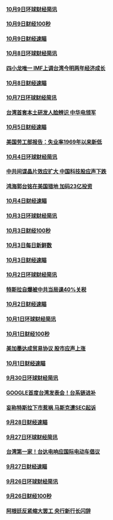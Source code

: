 #### [10月9日环球财经简讯](../pages/news208/a1394831.md?t=10101832) 

#### [10月9日财经100秒](../pages/news208/a1394812.md?t=10101832) 

#### [10月9日财经速瞄](../pages/news208/a1394741.md?t=10101832) 

#### [10月8日环球财经简讯](../pages/news208/a1394682.md?t=10101832) 

#### [四小龙唯一 IMF上调台湾今明两年经济成长](../pages/news208/a1394649.md?t=10101832) 

#### [10月8日财经速瞄](../pages/news208/a1394582.md?t=10101832) 

#### [10月7日环球财经简讯](../pages/news208/a1394527.md?t=10101832) 

#### [台湾首套本土研发人脸辨识 中华电领军](../pages/news208/a1394509.md?t=10101832) 

#### [10月5日财经速瞄](../pages/news208/a1394260.md?t=10101832) 

#### [美国劳工部报告：失业率1969年以来新低](../pages/news208/a1394221.md?t=10101832) 

#### [10月4日环球财经简讯](../pages/news208/a1394211.md?t=10101832) 

#### [中共间谍晶片效应扩大 中国科技股应声下跌](../pages/news208/a1394210.md?t=10101832) 

#### [鸿海郭台铭在美国猎地 加码23亿投资](../pages/news208/a1394184.md?t=10101832) 

#### [10月4日财经速瞄](../pages/news208/a1394104.md?t=10101832) 

#### [10月3日环球财经简讯](../pages/news208/a1394057.md?t=10101832) 

#### [10月3日财经100秒](../pages/news208/a1394034.md?t=10101832) 

#### [10月3日每日新鲜数](../pages/news208/a1393967.md?t=10101832) 

#### [10月3日财经速瞄](../pages/news208/a1393964.md?t=10101832) 

#### [10月2日环球财经简讯](../pages/news208/a1393924.md?t=10101832) 

#### [特斯拉自爆被中共当局课40%关税](../pages/news208/a1393910.md?t=10101832) 

#### [10月2日财经速瞄](../pages/news208/a1393834.md?t=10101832) 

#### [10月1日环球财经简讯](../pages/news208/a1393775.md?t=10101832) 

#### [10月1日财经100秒](../pages/news208/a1393754.md?t=10101832) 

#### [美加墨达成贸易协议 股市应声上涨](../pages/news208/a1393738.md?t=10101832) 

#### [10月1日财经速瞄](../pages/news208/a1393681.md?t=10101832) 

#### [9月30日环球财经简讯](../pages/news208/a1393638.md?t=10101832) 

#### [GOOGLE首度台湾发表会！台系链进补](../pages/news208/a1393612.md?t=10101832) 

#### [妄称特斯拉下市惹祸 马斯克遭SEC起诉](../pages/news208/a1393392.md?t=10101832) 

#### [9月28日财经速瞄](../pages/news208/a1393394.md?t=10101832) 

#### [9月27日环球财经简讯](../pages/news208/a1393337.md?t=10101832) 

#### [台湾第一家！台达电响应国际电动车倡议](../pages/news208/a1393319.md?t=10101832) 

#### [9月27日财经速瞄](../pages/news208/a1393242.md?t=10101832) 

#### [9月26日环球财经简讯](../pages/news208/a1393188.md?t=10101832) 

#### [9月26日财经100秒](../pages/news208/a1393159.md?t=10101832) 

#### [阿根廷反紧缩大罢工 央行新行长闪辞](../pages/news208/a1393091.md?t=10101832) 

